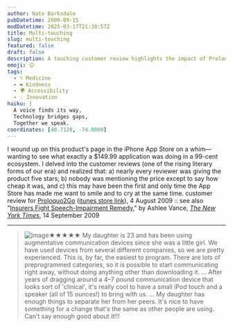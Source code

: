 ```yaml
---
author: Nate Barksdale
pubDatetime: 2009-09-15
modDatetime: 2025-03-17T21:38:57Z
title: Multi-touching
slug: multi-touching
featured: false
draft: false
description: A touching customer review highlights the impact of Proloquo2Go on a young woman's communication and integration with peers.
emoji: 😊
tags:
  - ⚕️ Medicine
  - ❤️ Kindness
  - 🌍 Accessibility
  - 💡 Innovation
haiku: |
  A voice finds its way,  
  Technology bridges gaps,  
  Together we speak.
coordinates: [40.7128, -74.0060]
---
```


I wound up on this product's page in the iPhone App Store on a whim—wanting to see what exactly a $149.99 application was doing in a 99-cent ecosystem. I delved into the customer reviews (one of the rising literary forms of our era) and realized that: a) nearly every reviewer was giving the product five stars; b) nobody was mentioning the price except to say how cheap it was, and c) this may have been the first and only time the App Store has made me want to smile and to cry at the same time. customer review for [Proloquo2Go](http://www.proloquo2go.com/) ([itunes store link](http://itunes.apple.com/WebObjects/MZStore.woa/wa/viewSoftware?id=308368164&mt=8)), 4 August 2009 :: see also "[Insurers Fight Speech-Impairment Remedy](https://www.google.com/search?q=%22Insurers%20Fight%20Speech-Impairment%20Remedy%22%20nytimes.com)," by Ashlee Vance, [_The New York Times_](https://www.google.com/search?q=%22_The%20New%20York%20Times_%22%20nytimes.com), 14 September 2009

---

> ![image](http://culture-making.com/media/iPhone_Portrait_0708_227-dc896.jpg)★★★★★ My daughter is 23 and has been using augmentative communication devices since she was a little girl. We have used devices from several different companies, so we are pretty experienced. This is, by far, the easiest to program. There are lots of preprogrammed categories, so it is possible to start communicating right away, without doing anything other than downloading it. ... After years of dragging around a 4–7 pound communication device that looks sort of 'clinical', it's really cool to have a small iPod touch and a speaker (all of 15 ounces!) to bring with us. ... My daughter has enough things to separate her from her peers. It's nice to have something for a change that's the same as other people are using. Can't say enough good about it!!!
